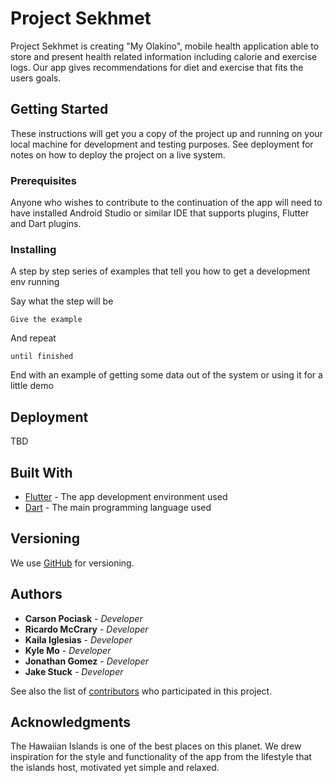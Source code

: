 # Project Sekhmet

Project Sekhmet is creating "My Olakino", mobile health application able to store and present health related information including calorie and exercise logs. Our app gives recommendations for diet and exercise that fits the users goals.

## Getting Started

These instructions will get you a copy of the project up and running on your local machine for development and testing purposes. See deployment for notes on how to deploy the project on a live system.

### Prerequisites

Anyone who wishes to contribute to the continuation of the app will need to have installed Android Studio or similar IDE that supports plugins, Flutter and Dart plugins.

### Installing

A step by step series of examples that tell you how to get a development env running

Say what the step will be

```
Give the example
```

And repeat

```
until finished
```

End with an example of getting some data out of the system or using it for a little demo

## Deployment

TBD

## Built With

* [Flutter](https://flutter.dev/) - The app development environment used
* [Dart](https://maven.apache.org/) - The main programming language used

## Versioning

We use [GitHub](http://github.com/) for versioning.

## Authors

* **Carson Pociask** - *Developer*
* **Ricardo McCrary** - *Developer*
* **Kaila Iglesias** - *Developer*
* **Kyle Mo** - *Developer*
* **Jonathan Gomez** - *Developer*
* **Jake Stuck** - *Developer*

See also the list of [contributors](https://github.com/your/project/contributors) who participated in this project.

## Acknowledgments

The Hawaiian Islands is one of the best places on this planet. We drew inspiration for the style and functionality of the app from the lifestyle that the islands host, motivated yet simple and relaxed.
